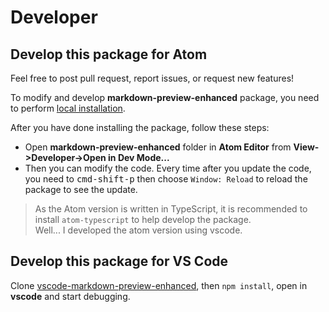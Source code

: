 # Developer

## Develop this package for Atom

Feel free to post pull request, report issues, or request new features!

To modify and develop **markdown-preview-enhanced** package, you need to perform [local installation](installation.md?id=install-from-github).

After you have done installing the package, follow these steps:

- Open **markdown-preview-enhanced** folder in **Atom Editor** from **View->Developer->Open in Dev Mode...**
- Then you can modify the code.
  Every time after you update the code, you need to <kbd>cmd-shift-p</kbd> then choose `Window: Reload` to reload the package to see the update.

> As the Atom version is written in TypeScript, it is recommended to install `atom-typescript` to help develop the package.  
> Well... I developed the atom version using vscode.

## Develop this package for VS Code

Clone [vscode-markdown-preview-enhanced](https://github.com/shd101wyy/vscode-markdown-preview-enhanced), then `npm install`, open in **vscode** and start debugging.
